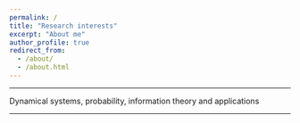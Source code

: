```yaml
---
permalink: /
title: "Research interests"
excerpt: "About me"
author_profile: true
redirect_from: 
  - /about/
  - /about.html
---
```



------

Dynamical systems, probability, information theory and applications


------

